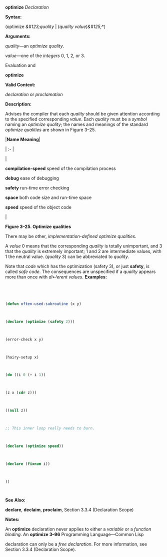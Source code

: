 **optimize** *Declaration* 



**Syntax:** 



(optimize *\&#123;quality* | (*quality value*)*\&#125;*\*) 



**Arguments:** 



*quality*—an *optimize quality*. 



*value*—one of the *integers* 0, 1, 2, or 3. 



Evaluation and 



 



 



**optimize** 



**Valid Context:** 



*declaration* or *proclamation* 



**Description:** 



Advises the compiler that each *quality* should be given attention according to the specified corresponding *value*. Each *quality* must be a *symbol* naming an *optimize quality*; the names and meanings of the standard *optimize qualities* are shown in Figure 3–25. 



|**Name Meaning**|

| :- |

|<p>**compilation-speed** speed of the compilation process </p><p>**debug** ease of debugging </p><p>**safety** run-time error checking </p><p>**space** both code size and run-time space </p><p>**speed** speed of the object code</p>|





**Figure 3–25. Optimize qualities** 



There may be other, *implementation-defined optimize qualities*. 



A *value* 0 means that the corresponding *quality* is totally unimportant, and 3 that the *quality* is extremely important; 1 and 2 are intermediate values, with 1 the neutral value. (*quality* 3) can be abbreviated to *quality*. 



Note that *code* which has the optimization (safety 3), or just **safety**, is called *safe code*. The consequences are unspecified if a *quality* appears more than once with *di↵erent values*. **Examples:**
```lisp
 



(defun often-used-subroutine (x y) 



(declare (optimize (safety 2))) 



(error-check x y) 



(hairy-setup x) 



(do ((i 0 (+ i 1)) 



(z x (cdr z))) 



((null z)) 



;; This inner loop really needs to burn. 



(declare (optimize speed)) 



(declare (fixnum i)) 



)) 




```
**See Also:** 



**declare**, **declaim**, **proclaim**, Section 3.3.4 (Declaration Scope) 



**Notes:** 



An **optimize** declaration never applies to either a *variable* or a *function binding*. An **optimize 3–96** Programming Language—Common Lisp



 



 



declaration can only be a *free declaration*. For more information, see Section 3.3.4 (Declaration Scope). 



